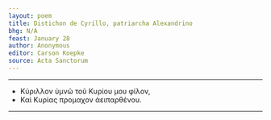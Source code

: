 ```yaml
---
layout: poem
title: Distichon de Cyrillo, patriarcha Alexandrino
bhg: N/A
feast: January 28
author: Anonymous
editor: Carson Koepke
source: Acta Sanctorum
---
```


---

- Κύριλλον ὑμνῶ τοῦ Κυρίου μου φίλον,
- Καὶ Κυρίας προμαχον ἀειπαρθένου.

---
